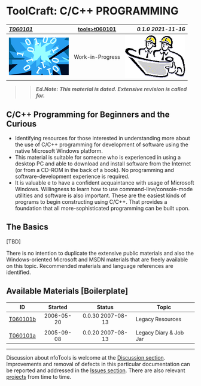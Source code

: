 <!-- index.md 0.1.0                UTF-8                          2021-11-16
     ----1----|----2----|----3----|----4----|----5----|----6----|----7----|--*

                         T060101: C/C++ PROGRAMMING
     -->

# ToolCraft: C/C++ PROGRAMMING

| ***[T060101](.)*** | [tools](../)[>t060101](.) | ***0.1.0 2021-11-16*** |
| :--                |       :-:          | --: |
| ![nfotools](../../images/nfoWorks-2014-06-02-1702-LogoSmall.png) | Work-in-Progress | ![Hard Hat Area](../../images/hardhat-logo.gif) |

>> ***Ed.Note: This material is dated.  Extensive revision is called for.***

## C/C++ Programming for Beginners and the Curious

* Identifying resources for those interested in understanding more about the
use of C/C++ programming for development of software using the native
Microsoft Windows platform.
* This material is suitable for someone who is experienced  in using a desktop
PC and able to download and install software from the Internet (or from a
CD-ROM in the back of a book).  No programming and software-development
experience is required.
* It is valuable e to have a confident acquaintance with usage of Microsoft
Windows.  Willingness to learn how to use command-line/console-mode utilities
and software is also important.  These are the easiest kinds of programs to
begin constructing using C/C++.  That provides a foundation that all
more-sophisticated programming can be built upon.

## The Basics

\[TBD\]

There is no intention to duplicate the extensive public materials and also
the Windows-oriented Microsoft and MSDN materials that are freely available
on this topic.  Recommended materials and language references are identified.

## Available Materials [Boilerplate]

| **ID** | **Started** | **Status** | **Topic** |
|   :-:   |   :-:   |  :-:   |  ---  |
| [T060101b](T060101b.html) | 2006-05-20 | 0.0.30 2007-08-13 | Legacy Resources |
|                           |            |                   |           |
| [T060101a](T060101a.html) | 2005-09-08 | 0.0.20 2007-08-13 | Legacy Diary \& Job Jar |

----

Discussion about nfoTools is welcome at the
[Discussion section](https://github.com/orcmid/nfoTools/discussions).
Improvements and removal of defects in this particular documentation can be
reported and addressed in the
[Issues section](https://github.com/orcmid/nfoTools/issues).  There are also
relevant [projects](https://github.com/orcmid/nfoTools/projects) from time to
time.

<!-- ----1----|----2----|----3----|----4----|----5----|----6----|----7----|--*

     0.1.0 2021-11-16T16:20Z Transposition to nfoTools as placeholder and
           boilerplate
     0.0.20 2007-09-13T22:42Z Final nfoWare Toolcraft version
     0.0.0 2005-09-08T19:09Z bootstrap placeholder and boilerplate on nfoWare

               *** end of docs/tools/T060101/index.md ***
     -->

